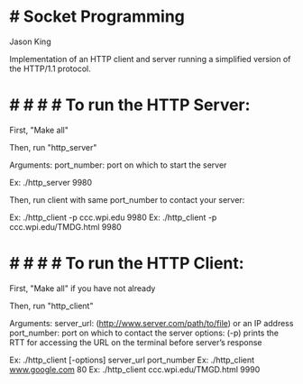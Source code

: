 # # Socket Programming

Jason King

Implementation of an HTTP client and server running a simplified version of the HTTP/1.1 protocol.


# # # # # To run the HTTP Server:

First, "Make all"

Then, run "http_server"

  Arguments:
  port_number: port on which to start the server

  Ex: ./http_server 9980

  Then, run client with same port_number to contact your server:

  Ex: ./http_client -p ccc.wpi.edu 9980
  Ex: ./http_client -p ccc.wpi.edu/TMDG.html 9980

# # # # # To run the HTTP Client:

First, "Make all" if you have not already

Then, run "http_client"

  Arguments:
  server_url: (http://www.server.com/path/to/file) or an IP address
  port_number: port on which to contact the server
  options: (-p) prints the RTT for accessing the URL on the terminal before server’s
  response

  Ex: ./http_client [-options] server_url port_number
  Ex: ./http_client www.google.com 80
  Ex: ./http_client ccc.wpi.edu/TMGD.html 9990
